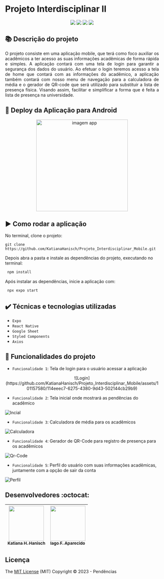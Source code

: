 # Projeto Interdisciplinar Ⅱ

<p align="center">
  <img src="https://img.shields.io/static/v1?label=react Native&message=framework&color=blue&style=for-the-badge&logo=REACT"/>
  <img src="https://img.shields.io/static/v1?label=Expo&message=deploy&color=blue&style=for-the-badge&logo=expo"/>
  <img src="http://img.shields.io/static/v1?label=License&message=MIT&color=green&style=for-the-badge"/>
  <img src="http://img.shields.io/static/v1?label=STATUS&message=CONCLUIDO&color=GREEN&style=for-the-badge"/>
</p>

## :books: Descrição do projeto 

<p align="justify">
O projeto consiste em uma aplicação mobile, que terá como foco auxiliar os acadêmicos a ter acesso as suas informações acadêmicas de forma rápida e simples. A aplicação contará com uma tela de login para garantir a segurança dos dados do usuário. Ao efetuar o login teremos acesso a tela de home que contará com as informações do acadêmico, a aplicação também contará com nosso menu de navegação para a calculadora de média e o gerador de QR-code que será utilizado para substituir a lista de presença física. Visando assim, facilitar e simplificar a forma que é feita a lista de presença na universidade.
</p>




## :dash: Deploy da Aplicação para Android 

<div align="center">
 <img src="https://github.com/KatianaHanisch/Projeto_Interdisciplinar_Mobile/assets/101157580/181ad920-0c1c-4ab2-8626-753e897214e8"  width=300 alt="imagem app">
</div>

## :arrow_forward: Como rodar a aplicação 

No terminal, clone o projeto: 

```
git clone https://github.com/KatianaHanisch/Projeto_Interdisciplinar_Mobile.git
```

Depois abra a pasta e instale as dependências do projeto, executando no terminal:

```sh
 npm install
```

Após instalar as dependências, inicie a aplicação com:
```sh
 npx expo start
```

## ✔️ Técnicas e tecnologias utilizadas

- ``Expo``
- ``React Native``
- ``Google Sheet``
- ``Styled Components``
- ``Axios``

## :hammer: Funcionalidades do projeto

- `Funcionalidade 1`: Tela de login para o usuário acessar a aplicação

<p align="center">
  ![Login](https://github.com/KatianaHanisch/Projeto_Interdisciplinar_Mobile/assets/101157580/114eeec7-6275-4380-9d43-502144cb29b9)
</p>
 
- `Funcionalidade 2`: Tela inicial onde mostrará as pendências do acadêmico


![Incial](https://github.com/KatianaHanisch/Projeto_Interdisciplinar_Mobile/assets/101157580/55d0db72-1cf1-4beb-9f8d-e1eb89910c5b)



- `Funcionalidade 3`: Calculadora de média para os acadêmicos

![Calculadora](https://github.com/KatianaHanisch/Projeto_Interdisciplinar_Mobile/assets/101157580/f5af8b74-8874-418a-86eb-f84096a75905)


- `Funcionalidade 4`: Gerador de QR-Code para registro de presença para os acadêmicos

![Qr-Code](https://github.com/KatianaHanisch/Projeto_Interdisciplinar_Mobile/assets/101157580/a94ca5c3-bf4f-469d-90f2-5462da90fc1b)


- `Funcionalidade 5`: Perfil do usuário com suas informações acadêmicas, juntamente com a opção de sair da conta

![Perfil](https://github.com/KatianaHanisch/Projeto_Interdisciplinar_Mobile/assets/101157580/149b05e8-5c4f-4573-9df1-231afebc7d97)



## Desenvolvedores :octocat:



| [<img src="https://avatars.githubusercontent.com/u/101157580?v=4" width=115><br><sub>Katiana H. Hanisch</sub>](https://github.com/KatianaHanisch) |  [<img src="https://avatars.githubusercontent.com/u/100394244?v=4" width=115><br><sub>Iago F. Aparecido</sub>](https://github.com/IagoAparecido) | 
| :---: | :---:   

## Licença 


  The [MIT License]() (MIT)
  Copyright :copyright: 2023 - Pendências


  

